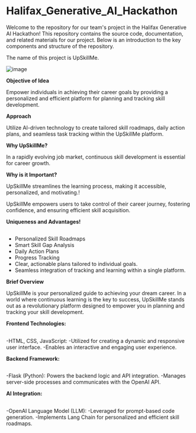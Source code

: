 # Halifax_Generative_AI_Hackathon
Welcome to the repository for our team's project in the Halifax Generative AI Hackathon! This repository contains the source code, documentation, and related materials for our project. Below is an introduction to the key components and structure of the repository.

The name of this project is UpSkillMe.


 ![image](https://github.com/envai76/Halifax_Generative_AI_Hackathon/assets/112856424/861cc491-09f5-4417-a314-56dd442d76ad)



**Objective of Idea**


Empower individuals in achieving their career goals by providing a personalized and efficient platform for planning and tracking skill development.

**Approach**

Utilize AI-driven technology to create tailored skill roadmaps, daily action plans, and seamless task tracking within the UpSkillMe platform.

**Why UpSkillMe?**

In a rapidly evolving job market, continuous skill development is essential for career growth.

**Why is it Important?**

UpSkillMe streamlines the learning process, making it accessible, personalized, and motivating.!


UpSkillMe empowers users to take control of their career journey, fostering confidence, and ensuring efficient skill acquisition.

**Uniqueness and Advantages!**
##
 - Personalized Skill Roadmaps
 - Smart Skill Gap Analysis
 - Daily Action Plans
 - Progress Tracking
 - Clear, actionable plans tailored to individual goals.
 - Seamless integration of tracking and learning within a single platform.

**Brief Overview**

UpSkillMe is your personalized guide to achieving your dream career. In a world where continuous learning is the key to success, UpSkillMe stands out as a revolutionary platform designed to empower you in planning and tracking your skill development.



**Frontend Technologies:**
##
-HTML, CSS, JavaScript:
-Utilized for creating a dynamic and responsive user interface.
-Enables an interactive and engaging user experience.

**Backend Framework:**
##
-Flask (Python): Powers the backend logic and API integration.
-Manages server-side processes and communicates with the OpenAI API.

**AI Integration:**
##
-OpenAI Language Model (LLM):
-Leveraged for prompt-based code generation.
-Implements Lang Chain for personalized and efficient skill roadmaps.

